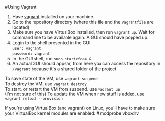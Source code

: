 #Using Vagrant

1. Have [vagrant](https://www.vagrantup.com/downloads.html 'Download link') 
   installed on your machine. 
2. Go to the repository directory (where this file and the `Vagrantfile` 
   are located)   
3. Make sure you have VirtualBox installed, then run `vagrant up`. Wait for 
   command line to be available again.  A GUI should have popped up.  
4. Login to the shell presented in the GUI  
        `user: vagrant`  
        `password: vagrant`  
5. In the GUI shell, run `sudo startxfce4 &`  
6. An actual GUI should appear, from here you can access the repository in 
   `/vagrant` because it's a shared folder of the project  

To save state of the VM, use `vagrant suspend`  
To destroy the VM, use `vagrant destroy`  
To start, or restart the VM from suspend, use `vagrant up`  
(I'm not sure of this) To update the VM when new stuff is added, use 
`vagrant reload --provision`   

If you're using VirtualBox (and vagrant) on Linux, you'll have to make sure
your VirtualBox kernel modules are enabled:
        # modprobe vboxdrv
